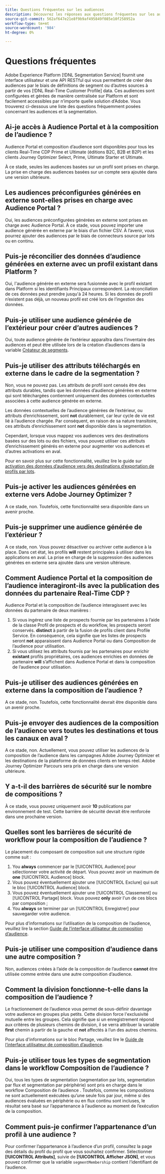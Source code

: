 ```yaml
---
title: Questions fréquentes sur les audiences
description: Découvrez les réponses aux questions fréquentes sur les audiences.
source-git-commit: 562af647e21e8f9b9af495849f085e10f258952a
workflow-type: tm+mt
source-wordcount: '984'
ht-degree: 0%

---
```



# Questions fréquentes

Adobe Experience Platform [!DNL Segmentation Service] fournit une interface utilisateur et une API RESTful qui vous permettent de créer des audiences par le biais de définitions de segment ou d’autres sources à partir de vos [!DNL Real-Time Customer Profile] data. Ces audiences sont configurées et gérées de manière centralisée sur Platform et sont facilement accessibles par n’importe quelle solution d’Adobe. Vous trouverez ci-dessous une liste des questions fréquemment posées concernant les audiences et la segmentation.

## Ai-je accès à Audience Portal et à la composition de l’audience ?

Audience Portal et composition d’audience sont disponibles pour tous les clients Real-Time CDP Prime et Ultimate (éditions B2C, B2B et B2P) et les clients Journey Optimizer Select, Prime, Ultimate Starter et Ultimate.

À ce stade, seules les audiences basées sur un profil sont prises en charge. La prise en charge des audiences basées sur un compte sera ajoutée dans une version ultérieure.

## Les audiences préconfigurées générées en externe sont-elles prises en charge avec Audience Portal ?

Oui, les audiences préconfigurées générées en externe sont prises en charge avec Audience Portal. À ce stade, vous pouvez importer une audience générée en externe par le biais d’un fichier CSV. À l’avenir, vous pourrez ajouter des audiences par le biais de connecteurs source par lots ou en continu.

## Puis-je réconcilier des données d’audience générées en externe avec un profil existant dans Platform ?

Oui, l&#39;audience générée en externe sera fusionnée avec le profil existant dans Platform si les identifiants Principaux correspondent. La réconciliation de ces données peut prendre jusqu&#39;à 24 heures. Si les données de profil n’existent pas déjà, un nouveau profil est créé lors de l’ingestion des données.

## Puis-je utiliser une audience générée de l’extérieur pour créer d’autres audiences ?

Oui, toute audience générée de l’extérieur apparaîtra dans l’inventaire des audiences et peut être utilisée lors de la création d’audiences dans la variable [Créateur de segments](./ui/segment-builder.md).

## Puis-je utiliser des attributs téléchargés en externe dans le cadre de la segmentation ?

Non, vous ne pouvez pas. Les attributs de profil sont censés être des attributs durables, tandis que les données d’audience générées en externe qui sont téléchargées contiennent uniquement des données contextuelles associées à cette audience générée en externe.

Les données contextuelles de l’audience générées de l’extérieur, ou attributs d’enrichissement, sont **not** durablement, car leur cycle de vie est lié à l’audience chargée. Par conséquent, en raison de sa nature transitoire, ces attributs d’enrichissement sont **not** disponible dans la segmentation.

Cependant, lorsque vous mappez vos audiences vers des destinations basées sur des lots ou des fichiers, vous pouvez utiliser ces attributs d’enrichissement générés en externe pour augmenter vos audiences et d’autres activations en aval.

Pour en savoir plus sur cette fonctionnalité, veuillez lire le guide sur [activation des données d’audience vers des destinations d’exportation de profils par lots](../destinations/ui/activate-batch-profile-destinations.md#mapping).

## Puis-je activer les audiences générées en externe vers Adobe Journey Optimizer ?

A ce stade, non. Toutefois, cette fonctionnalité sera disponible dans un avenir proche.

## Puis-je supprimer une audience générée de l’extérieur ?

A ce stade, non. Vous pouvez désactiver ou archiver cette audience à la place. Dans cet état, les profils **will** restent principales à utiliser dans les applications en aval. La prise en charge de la suppression des audiences générées en externe sera ajoutée dans une version ultérieure.

## Comment Audience Portal et la composition de l’audience interagiront-ils avec la publication des données du partenaire Real-Time CDP ?

Audience Portal et la composition de l’audience interagissent avec les données du partenaire de deux manières :

1. Si vous ingérez une liste de prospects fournie par les partenaires à l’aide de la classe Profil de prospects et du workflow, les prospects seront conservés. **distinct** à partir de la fusion de profils client dans Profile Service. En conséquence, cela signifie que les listes de prospects seront **not** apparaissent dans Audience Portal ou dans Composition de l’audience pour utilisation.
2. Si vous utilisez les attributs fournis par les partenaires pour enrichir **existant** profils propriétaires, ces audiences enrichies en données de partenaire **will** s’affichent dans Audience Portal et dans la composition de l’audience pour utilisation.

## Puis-je utiliser des audiences générées en externe dans la composition de l’audience ?

A ce stade, non. Toutefois, cette fonctionnalité devrait être disponible dans un avenir proche.

## Puis-je envoyer des audiences de la composition de l’audience vers toutes les destinations et tous les canaux en aval ?

A ce stade, non. Actuellement, vous pouvez utiliser les audiences de la composition de l’audience dans les campagnes Adobe Journey Optimizer et les destinations de la plateforme de données clients en temps réel. Adobe Journey Optimizer Parcours sera pris en charge dans une version ultérieure.

## Y a-t-il des barrières de sécurité sur le nombre de compositions ?

À ce stade, vous pouvez uniquement avoir **10** publications par environnement de test. Cette barrière de sécurité devrait être renforcée dans une prochaine version.

## Quelles sont les barrières de sécurité de workflow pour la composition de l’audience ?

Le placement du composant de composition suit une structure rigide comme suit :

1. You **always** commencer par le [!UICONTROL Audience] pour sélectionner votre activité de départ. Vous pouvez avoir un maximum de **one** [!UICONTROL Audience] block.
2. Vous pouvez éventuellement ajouter une [!UICONTROL Exclure] qui suit le bloc [!UICONTROL Audience] block.
3. Vous pouvez éventuellement ajouter une [!UICONTROL Classement] ou [!UICONTROL Partage] block. Vous pouvez **only** avoir l&#39;un de ces blocs par composition ;
4. You **always** se terminer par un [!UICONTROL Enregistrer] pour sauvegarder votre audience.

Pour plus d’informations sur l’utilisation de la composition de l’audience, veuillez lire la section [Guide de l’interface utilisateur de composition d’audience](./ui/audience-composition.md).

## Puis-je utiliser une composition d’audience dans une autre composition ?

Non, audiences créées à l’aide de la composition de l’audience **cannot** être utilisée comme entrée dans une autre composition d’audience.

## Comment la division fonctionne-t-elle dans la composition de l’audience ?

Le fractionnement de l’audience vous permet de sous-définir davantage votre audience en groupes plus petits. Cette division force l&#39;exclusivité mutuelle entre les groupes. Cela signifie que si un enregistrement répond aux critères de plusieurs chemins de division, il se verra attribuer la variable **first** chemin à partir de la gauche et **not** affectés à l’un des autres chemins.

Pour plus d&#39;informations sur le bloc Partage, veuillez lire le [Guide de l’interface utilisateur de composition d’audience](./ui/audience-composition.md#split).

## Puis-je utiliser tous les types de segmentation dans le workflow Composition de l’audience ?

Oui, tous les types de segmentation (segmentation par lots, segmentation par flux et segmentation par périphérie) sont pris en charge dans le workflow Composition de l’audience . Toutefois, comme les compositions ne sont actuellement exécutées qu’une seule fois par jour, même si des audiences évaluées en périphérie ou en flux continu sont incluses, le résultat sera basé sur l’appartenance à l’audience au moment de l’exécution de la composition.

## Comment puis-je confirmer l’appartenance d’un profil à une audience ?

Pour confirmer l’appartenance à l’audience d’un profil, consultez la page des détails du profil du profil que vous souhaitez confirmer. Sélectionner **[!UICONTROL Attributs]**, suivie de **[!UICONTROL Afficher JSON]**, et vous pouvez confirmer que la variable `segmentMembership` contient l’identifiant de l’audience.
